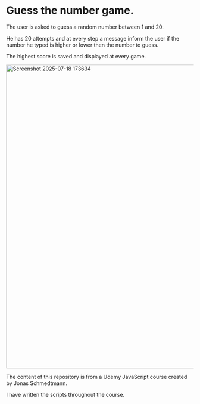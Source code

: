 # Guess the number game.



The user is asked to guess a random number between 1 and 20.

He has 20 attempts and at every step a message inform the user if the number he typed is higher or lower then the number to guess.

The highest score is saved and displayed at every game.

<img width="1895" height="814" alt="Screenshot 2025-07-18 173634" src="https://github.com/user-attachments/assets/b140e282-b5fc-441f-9398-ac45b7d49dfe" />




The content of this repository is from a Udemy JavaScript course created by Jonas Schmedtmann.

I have written the scripts throughout the course.

